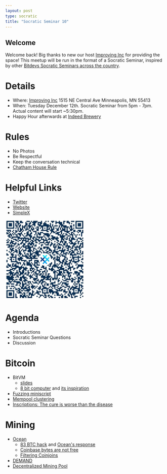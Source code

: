 ```yaml
---
layout: post
type: socratic
title: "Socratic Seminar 10"
---
```


## Welcome

Welcome back! Big thanks to new our host [Improving Inc](https://improving.com/) for providing the space!
This meetup will be run in the format of a Socratic Seminar, inspired by other [Bitdevs Socratic Seminars across the country](https://bitdevs.org/cities).

# Details
 - Where: [Improving Inc](https://www.google.com/maps/place/1515+NE+Central+Ave,+Minneapolis,+MN+55413/@45.0037797,-93.2469316,17z/data=!4m6!3m5!1s0x52b32d965c06ad57:0x277e62e6c3015129!8m2!3d45.0039428!4d-93.2456978!16s%2Fg%2F11bw3z3dw6) 1515 NE Central Ave Minneapolis, MN 55413
 - When: Tuesday December 12th. Socratic Seminar from 5pm - 7pm. Actual content will start ~5:30pm. 
 - Happy Hour afterwards at [Indeed Brewery](https://www.indeedbrewing.com/)

# Rules
 - No Photos
 - Be Respectful
 - Keep the conversation technical
 - [Chatham House Rule](https://www.facilitator.school/blog/chatham-house-rule)

# Helpful Links
 - [Twitter](https://twitter.com/BitcoinersMPLS)
 - [Website](https://bitdevsmpls.org)
 - [SimpleX](https://simplex.chat/contact#/?v=1-2&smp=smp%3A%2F%2FenEkec4hlR3UtKx2NMpOUK_K4ZuDxjWBO1d9Y4YXVaA%3D%40smp14.simplex.im%2F2yDM8Eh4B5js6FLUOsANpVYwUt79Q_TO%23%2F%3Fv%3D1-2%26dh%3DMCowBQYDK2VuAyEAqaz4Ij9Xxn3ziHXN9DhPBdbTgYc-XjGpKcr-oDBL-hc%253D%26srv%3Daspkyu2sopsnizbyfabtsicikr2s4r3ti35jogbcekhm3fsoeyjvgrid.onion&data=%7B%22type%22%3A%22group%22%2C%22groupLinkId%22%3A%22I3WA2zuDa5OOHwDT6m0G8Q%3D%3D%22%7D)


<img src="../simplex.jpeg" width="250" height="250" />

# Agenda
 - Introductions
 - Socratic Seminar Questions
 - Discussion

# Bitcoin
 - BitVM
   - [slides](https://docs.google.com/presentation/d/1vwWUP6PyDgZ4xh72fUouf5iBEZGuFLIF9-O5z5GUshs/)
   - [8 bit computer](https://github.com/supertestnet/8bit-cpu-for-bitvm/tree/main) and [its inspiration](https://www.youtube.com/watch?v=HyznrdDSSGM&list=PLowKtXNTBypGqImE405J2565dvjafglHU)
 - [Fuzzing miniscript](https://delvingbitcoin.org/t/differential-fuzzing-of-bitcoin-implementations/208)
 - [Mempool clustering](https://delvingbitcoin.org/t/about-the-wg-cluster-mempool-category/155)
 - [Inscriptions: The cure is worse than the disease](https://habla.news/a/naddr1qqxnzdesxgerxdp58yenyvejqgswrlemlh2wgqc4jkds3d8ueqj9a2j3gcm7r48v9tskdd6rxsd7rtcrqsqqqa28wdzn0j)

# Mining
- [Ocean](https://ocean.xyz/)
   * [83 BTC hack](https://www.nobsbitcoin.com/83-btc-fee-cold-wallet-hack/) and [Ocean's response](https://njump.me/nevent1qqs0czmhgll9v0tnv8yu0j8743ls2j4xggrdxduyrgemff6a0tu4nqcpr3mhxue69uhkummnw3ezucnfw33k76twv4ezuum0vd5kzmqzyqpdnat8dlluxw0la9xl4vuta03pecghcmc4p8vey25z6320ggx6yqcyqqqqqqg4cnfdd)
   * [Coinbase bytes are not free](https://twitter.com/peterktodd/status/1731365186580484402)
   * [Filtering Coinjoins](https://twitter.com/LukeDashjr/status/1733226675171962886)
- [DEMAND](https://bitcoinmagazine.com/business/demand-launches-worlds-first-stratum-v2-bitcoin-mining-pool)
- [Decentralized Mining Pool](https://github.com/mcelrath/braidcoin/blob/master/general_considerations.md)